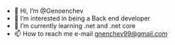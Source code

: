 - 👋 Hi, I’m @Genoenchev
- 👀 I’m interested in being a Back end developer
- 🌱 I’m currently learning .net and .net core
- 📫 How to reach me e-mail gnenchev99@gmail.com

<!---
Genoenchev/Genoenchev is a ✨ special ✨ repository because its `README.md` (this file) appears on your GitHub profile.
You can click the Preview link to take a look at your changes.
--->
